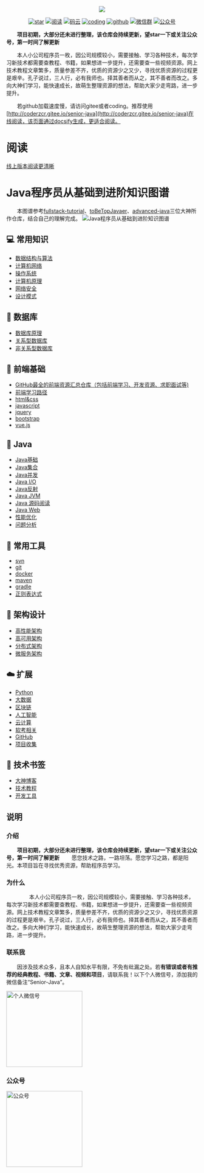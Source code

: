 <p align="center">
<a href="https://github.com/coderzcr/Senior-Java" target="_blank">
	<img src="http://coderzcr.gitee.io/sensor-java-picture/pictures/zcr's blog.png" width=""/>
</a>
</p>

<p align="center">
  <a href="https://github.com/coderzcr/Senior-Java"><img src="https://badgen.net/github/stars/coderzcr/Senior-Java?icon=github&color=green" alt="star"></a>
  <a href="http://coderzcr.gitee.io/senior-java/#/"><img src="https://img.shields.io/badge/阅读-read-brightgreen.svg" alt="阅读"></a>
  <a href="https://gitee.com/coderzcr/Senior-Java"><img src="https://img.shields.io/badge/gitee-coderzcr-brightgreen.svg" alt="码云"></a>
  <a href="https://coding.net/u/coderzcr/p/Senior-Java/git"><img src="https://img.shields.io/badge/coding-coderzcr-brightgreen.svg" alt="coding"></a>
  <a href="https://github.com/coderzcr/Senior-Java"><img src="https://img.shields.io/badge/github-coderzcr-brightgreen.svg" alt="github"></a>
  <a href="#联系我"><img src="https://img.shields.io/badge/wechat-联系我-brightgreen.svg" alt="微信群"></a>
  <a href="#公众号"><img src="https://img.shields.io/badge/公众号-coderzhang-brightgreen.svg" alt="公众号"></a>
</p>

　　**项目初期，大部分还未进行整理，该仓库会持续更新，望star一下或关注公众号，第一时间了解更新**

　　本人小公司程序员一枚，因公司规模较小，需要接触、学习各种技术，每次学习新技术都需要查教程、书籍，如果想进一步提升，还需要查一些视频资源。网上技术教程文章繁多，质量参差不齐，优质的资源少之又少，寻找优质资源的过程更是艰辛。孔子说过，三人行，必有我师也。择其善者而从之，其不善者而改之。多向大神们学习，能快速成长，故萌生整理资源的想法，帮助大家少走弯路，进一步提升。


　　若github加载速度慢，请访问gitee或者coding。推荐使用[http://coderzcr.gitee.io/senior-java](http://coderzcr.gitee.io/senior-java)在线阅读，该页面通过docsify生成，更适合阅读。

# 阅读

[线上版本阅读更清晰](http://coderzcr.gitee.io/senior-java/#/)

# Java程序员从基础到进阶知识图谱

　　本图谱参考[fullstack-tutorial](https://github.com/frank-lam/fullstack-tutorial/blob/master/notes/SkillTree/backend-skill.md)、[toBeTopJavaer](https://github.com/hollischuang/toBeTopJavaer/blob/master/mind-map.md)、[advanced-java](https://github.com/doocs/advanced-java)三位大神所作仓库，结合自己的理解完成。
![Java程序员从基础到进阶知识图谱](http://coderzcr.gitee.io/sensor-java-picture/pictures/Java程序员从基础到进阶知识图谱.png)

## 💻 常用知识
- [数据结构与算法](docs/article/basic/dataStructureAndAlgorithm.md)
- [计算机网络](docs/article/basic/network.md)
- [操作系统]()
- [计算机原理](docs/article/basic/principlesOfComputer.md)
- [网络安全]()
- [设计模式]()

## 💾 数据库
- [数据库原理]()
- [关系型数据库]()
- [非关系型数据库]()

## 🎦 前端基础

- [GitHub最全的前端资源汇总仓库（包括前端学习、开发资源、求职面试等)](https://github.com/helloqingfeng/Awsome-Front-End-learning-resource)
- [前端学习路径](https://zhuanlan.zhihu.com/p/21935921)
- [html&css](docs/article/front/htmlandcss.md)
- [javascript](docs/article/front/javascript.md)
- [jquery](docs/article/front/jquery.md)
- [bootstrap](docs/article/front/bootstrap.md)
- [vue.js](docs/article/front/vue.js.md)

## 🎨 Java
- [Java基础]()
- [Java集合]()
- [Java并发]()
- [Java I/O]()
- [Java反射]()
- [Java JVM]()
- [Java 源码阅读]()
- [Java Web]()
- [性能优化]()
- [问题分析]()

## 💼 常用工具
- [svn]()
- [git]()
- [docker]()
- [maven]()
- [gradle]()
- [正则表达式](docs/article/tools/regex.md)

## 📖 架构设计
- [高性能架构]()
- [高可用架构]()
- [分布式架构]()
- [微服务架构]()

## ☁️ 扩展
- [Python]()
- [大数据]()
- [区块链]()
- [人工智能]()
- [云计算]()
- [软考相关]()
- [GitHub]()
- [项目收集]()

## 📙 技术书签

- [大神博客](docs/article/bookmark/大神博客.md)
- [技术教程](docs/article/bookmark/技术教程.md)
- [开发工具](docs/article/bookmark/开发工具.md)

## 说明

### 介绍
　　**项目初期，大部分还未进行整理，该仓库会持续更新，望star一下或关注公众号，第一时间了解更新**
　　愿您技术之路，一路坦荡。愿您学习之路，都是阳光。本项目旨在寻找优秀资源，帮助程序员学习。

### 为什么
　　
　　本人小公司程序员一枚，因公司规模较小，需要接触、学习各种技术，每次学习新技术都需要查教程、书籍，如果想进一步提升，还需要查一些视频资源。网上技术教程文章繁多，质量参差不齐，优质的资源少之又少，寻找优质资源的过程更是艰辛。孔子说过，三人行，必有我师也。择其善者而从之，其不善者而改之。多向大神们学习，能快速成长，故萌生整理资源的想法，帮助大家少走弯路，进一步提升。


### 联系我
　　因涉及技术众多，且本人自知水平有限，不免有纰漏之处。若**有错误或者有推荐的经典教程、书籍、文章、视频和项目**，请联系我！以下个人微信号，添加我的微信备注“Senior-Java”。

<img src="http://coderzcr.gitee.io/sensor-java-picture/pictures/mmqrcode1564277983207.png" width="200" alt="个人微信号" />


### 公众号

<img src="http://coderzcr.gitee.io/sensor-java-picture/pictures/稿定设计导出-20190728-180717.png" height="200" alt="公众号" />


